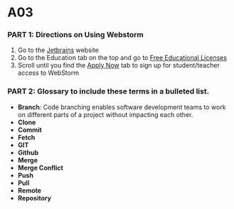 # A03
### PART 1: Directions on Using Webstorm
  1. Go to the [Jetbrains](https://www.jetbrains.com/webstorm/) website
  2. Go to the Education tab on the top and go to [Free Educational Licenses](https://www.jetbrains.com/community/education/#students/)
  3. Scroll until you find the [Apply Now](https://www.jetbrains.com/shop/eform/students) tab to sign up for student/teacher access to WebStorm

### PART 2: Glossary to include these terms in a bulleted list.
<ul>
  <li><strong>Branch</strong>: Code branching enables software development teams to work on different parts of a project without impacting each other.</li>
  <li><strong>Clone</strong></li>
  <li><strong>Commit</strong></li>
  <li><strong>Fetch</strong></li>
  <li><strong>GIT</strong></li>
  <li><strong>Github</strong></li>
  <li><strong>Merge</strong></li>
  <li><strong>Merge Conflict</strong></li>
  <li><strong>Push</strong></li>
  <li><strong>Pull</strong></li>
  <li><strong>Remote</strong></li>
  <li><strong>Repository</strong></li>
</ul>
